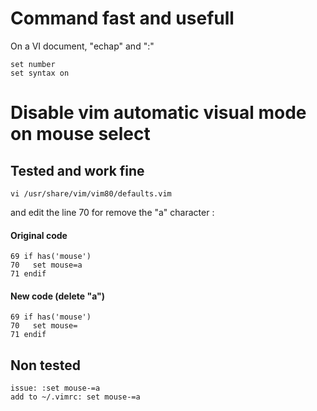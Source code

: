 # Command fast and usefull
  
On a VI document, "echap" and ":"  
  
    set number
    set syntax on  
  
# Disable vim automatic visual mode on mouse select
  
## Tested and work fine
  
    vi /usr/share/vim/vim80/defaults.vim  
  
and edit the line 70 for remove the "a" character :  
  
#### Original code
  
    69 if has('mouse')
    70   set mouse=a
    71 endif
  
#### New code (delete "a")
  
    69 if has('mouse')
    70   set mouse=
    71 endif
  
## Non tested
  
    issue: :set mouse-=a  
    add to ~/.vimrc: set mouse-=a   
